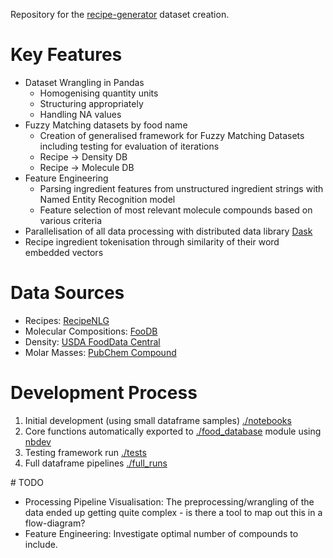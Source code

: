 Repository for the [recipe-generator](https://github.com/stephankostov/recipe-generator) dataset creation.

# Key Features

- Dataset Wrangling in Pandas
    - Homogenising quantity units
    - Structuring appropriately
    - Handling NA values
- Fuzzy Matching datasets by food name
    - Creation of generalised framework for Fuzzy Matching Datasets including testing for evaluation of iterations
    - Recipe -> Density DB
    - Recipe -> Molecule DB
- Feature Engineering 
    - Parsing ingredient features from unstructured ingredient strings with Named Entity Recognition model
    - Feature selection of most relevant molecule compounds based on various criteria
- Parallelisation of all data processing with distributed data library [Dask](https://www.dask.org/) 
- Recipe ingredient tokenisation through similarity of their word embedded vectors

# Data Sources

- Recipes: [RecipeNLG](https://recipenlg.cs.put.poznan.pl/)
- Molecular Compositions: [FooDB](https://foodb.ca/)
- Density: [USDA FoodData Central](https://fdc.nal.usda.gov/)
- Molar Masses: [PubChem Compound](https://pubchem.ncbi.nlm.nih.gov/#query=)

# Development Process

1. Initial development (using small dataframe samples) [./notebooks](./notebooks)
2. Core functions automatically exported to [./food_database](./food_database) module using [nbdev](https://nbdev.fast.ai/getting_started.html)
2. Testing framework run [./tests](./full_tests)
3. Full dataframe pipelines [./full_runs](./full_runs)

# TODO

- Processing Pipeline Visualisation: The preprocessing/wrangling of the data ended up getting quite complex - is there a tool to map out this in a flow-diagram?
- Feature Engineering: Investigate optimal number of compounds to include.